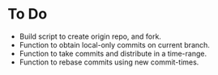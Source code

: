 # To Do

* Build script to create origin repo, and fork.
* Function to obtain local-only commits on current branch.
* Function to take commits and distribute in a time-range.
* Function to rebase commits using new commit-times.